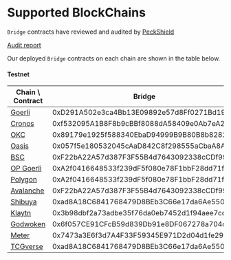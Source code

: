 <!--
order: 3
-->

# Supported BlockChains

`Bridge` contracts have reviewed and audited by [PeckShield](https://peckshield.com/)

[Audit report](https://github.com/bandprotocol/vrf-and-bridge-contracts/blob/master/audit/PeckShield-Audit-Report-Band-VRF-Bridge-v1.0.pdf)

Our deployed `Bridge` contracts on each chain are shown in the table below.

#### Testnet

| Chain \ Contract                                     | Bridge                                     |
| ---------------------------------------------------- | ------------------------------------------ |
| [Goerli](https://goerli.etherscan.io)                | 0xD291A502e3ca4Bb13E09892e57d8Ff0271Bd198A |
| [Cronos](https://testnet.cronoscan.com)              | 0xf532095A1B8F8b9cBBf8088dA58409e0Ab7eA2f8 |
| [OKC](https://www.oklink.com/en/okc-test)            | 0x89179e1925f588340EbaD94999B9B80B8b828260 |
| [Oasis](https://testnet.explorer.emerald.oasis.dev)  | 0x057f5e180532045cAaD842C8f298555aCbaA8ADf |
| [BSC](https://testnet.bscscan.com)                   | 0xF22bA22A57d387F3F55B4d7643092338cCDf99D5 |
| [OP Goerli](https://goerli-optimism.etherscan.io)    | 0xA2f0416648533f239dF5f080e78F1bbF28dd71f1 |
| [Polygon](https://mumbai.polygonscan.com)            | 0xA2f0416648533f239dF5f080e78F1bbF28dd71f1 |
| [Avalanche](https://testnet.snowtrace.io)            | 0xF22bA22A57d387F3F55B4d7643092338cCDf99D5 |
| [Shibuya](https://blockscout.com/shibuya)            | 0xad8A18C6841768479D8BEb3C66e17da6Ae550E6f |
| [Klaytn](https://baobab.scope.klaytn.com/)           | 0x3b98dbf2a73adbe35f76da0eb7452d1f94aee7cd |
| [Godwoken](https://gw-explorer.nervosdao.community/) | 0x6f057CE91CFcB59d839Db91e8DF067278a704cb8 |
| [Meter](https://scan-warringstakes.meter.io/)        | 0x7473a3E6f3d7A4F33F59345E971D2d04d1fe299F |
| [TCGverse](http://20.78.2.231:4000)                  | 0xad8A18C6841768479D8BEb3C66e17da6Ae550E6f |

